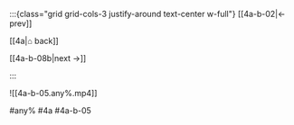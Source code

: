 :::{class="grid grid-cols-3 justify-around text-center w-full"}
[[4a-b-02|← prev]]

[[4a|⌂ back]]

[[4a-b-08b|next →]]

:::

![[4a-b-05.any%.mp4]]

#any% #4a #4a-b-05